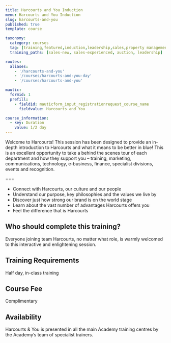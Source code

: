 ```yaml
---
title: Harcourts and You Induction
menu: Harcourts and You Induction
slug: harcourts-and-you
published: true
template: course

taxonomy:
  category: courses
  tag: [training,featured,induction,leadership,sales,property management,administration,auction]
  training_paths: [sales-new, sales-experienced, auction, leadership]

routes:
  aliases:
    - '/harcourts-and-you'
    - '/courses/harcourts-and-you-day'
    - '/courses/harcourts-and-you'

mautic:
  formid: 1
  prefill:
    - fieldid: mauticform_input_registrationrequest_course_name
      fieldvalue: Harcourts and You

course_information:
  - key: Duration
    value: 1/2 day
---
```


Welcome to Harcourts! This session has been designed to provide an in-depth introduction to Harcourts and what it means to be better in blue! 
This is an excellent opportunity to take a behind the scenes tour of each department and how they support you – training, marketing, communications, technology, e-business, finance, specialist divisions, events and recognition.

===

- Connect with Harcourts, our culture and our people
- Understand our purpose, key philosophies and the values we live by
- Discover just how strong our brand is on the world stage
- Learn about the vast number of advantages Harcourts offers you
- Feel the difference that is Harcourts

## Who should complete this training?
Everyone joining team Harcourts, no matter what role, is warmly welcomed to this interactive and enlightening session.

## Training Requirements
Half day, in-class training

## Course Fee
Complimentary

## Availability
Harcourts & You is presented in all the main Academy training centres by the Academy’s team of specialist trainers.

<!--<a href="#portfolioModalForm" class="portfolio-link button button-primary" data-toggle="modal">Register Your Interest</a>-->
